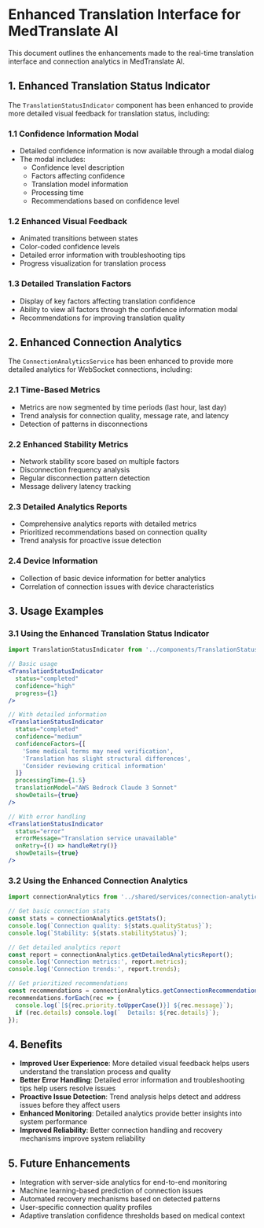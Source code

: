 # Enhanced Translation Interface for MedTranslate AI

This document outlines the enhancements made to the real-time translation interface and connection analytics in MedTranslate AI.

## 1. Enhanced Translation Status Indicator

The `TranslationStatusIndicator` component has been enhanced to provide more detailed visual feedback for translation status, including:

### 1.1 Confidence Information Modal

- Detailed confidence information is now available through a modal dialog
- The modal includes:
  - Confidence level description
  - Factors affecting confidence
  - Translation model information
  - Processing time
  - Recommendations based on confidence level

### 1.2 Enhanced Visual Feedback

- Animated transitions between states
- Color-coded confidence levels
- Detailed error information with troubleshooting tips
- Progress visualization for translation process

### 1.3 Detailed Translation Factors

- Display of key factors affecting translation confidence
- Ability to view all factors through the confidence information modal
- Recommendations for improving translation quality

## 2. Enhanced Connection Analytics

The `ConnectionAnalyticsService` has been enhanced to provide more detailed analytics for WebSocket connections, including:

### 2.1 Time-Based Metrics

- Metrics are now segmented by time periods (last hour, last day)
- Trend analysis for connection quality, message rate, and latency
- Detection of patterns in disconnections

### 2.2 Enhanced Stability Metrics

- Network stability score based on multiple factors
- Disconnection frequency analysis
- Regular disconnection pattern detection
- Message delivery latency tracking

### 2.3 Detailed Analytics Reports

- Comprehensive analytics reports with detailed metrics
- Prioritized recommendations based on connection quality
- Trend analysis for proactive issue detection

### 2.4 Device Information

- Collection of basic device information for better analytics
- Correlation of connection issues with device characteristics

## 3. Usage Examples

### 3.1 Using the Enhanced Translation Status Indicator

```jsx
import TranslationStatusIndicator from '../components/TranslationStatusIndicator';

// Basic usage
<TranslationStatusIndicator 
  status="completed" 
  confidence="high" 
  progress={1} 
/>

// With detailed information
<TranslationStatusIndicator 
  status="completed" 
  confidence="medium" 
  confidenceFactors={[
    'Some medical terms may need verification',
    'Translation has slight structural differences',
    'Consider reviewing critical information'
  ]}
  processingTime={1.5}
  translationModel="AWS Bedrock Claude 3 Sonnet"
  showDetails={true}
/>

// With error handling
<TranslationStatusIndicator 
  status="error" 
  errorMessage="Translation service unavailable" 
  onRetry={() => handleRetry()}
  showDetails={true}
/>
```

### 3.2 Using the Enhanced Connection Analytics

```javascript
import connectionAnalytics from '../shared/services/connection-analytics';

// Get basic connection stats
const stats = connectionAnalytics.getStats();
console.log(`Connection quality: ${stats.qualityStatus}`);
console.log(`Stability: ${stats.stabilityStatus}`);

// Get detailed analytics report
const report = connectionAnalytics.getDetailedAnalyticsReport();
console.log('Connection metrics:', report.metrics);
console.log('Connection trends:', report.trends);

// Get prioritized recommendations
const recommendations = connectionAnalytics.getConnectionRecommendations(true);
recommendations.forEach(rec => {
  console.log(`[${rec.priority.toUpperCase()}] ${rec.message}`);
  if (rec.details) console.log(`  Details: ${rec.details}`);
});
```

## 4. Benefits

- **Improved User Experience**: More detailed visual feedback helps users understand the translation process and quality
- **Better Error Handling**: Detailed error information and troubleshooting tips help users resolve issues
- **Proactive Issue Detection**: Trend analysis helps detect and address issues before they affect users
- **Enhanced Monitoring**: Detailed analytics provide better insights into system performance
- **Improved Reliability**: Better connection handling and recovery mechanisms improve system reliability

## 5. Future Enhancements

- Integration with server-side analytics for end-to-end monitoring
- Machine learning-based prediction of connection issues
- Automated recovery mechanisms based on detected patterns
- User-specific connection quality profiles
- Adaptive translation confidence thresholds based on medical context
